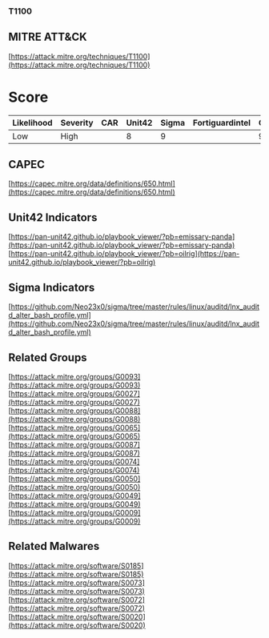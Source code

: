 
### T1100
## MITRE ATT&CK
[https://attack.mitre.org/techniques/T1100](https://attack.mitre.org/techniques/T1100)

# Score

| Likelihood | Severity | CAR | Unit42 | Sigma | Fortiguardintel | Groups | Malwares | Tools |
| ---------- | -------- | --- | ------ | ----- | --------------- | ---  | --- | --- |
| Low | High |   | 8 | 9 |   | 9 | 4 |   |



## CAPEC

[https://capec.mitre.org/data/definitions/650.html](https://capec.mitre.org/data/definitions/650.html)
[]()


## Unit42 Indicators

[https://pan-unit42.github.io/playbook_viewer/?pb=emissary-panda](https://pan-unit42.github.io/playbook_viewer/?pb=emissary-panda)
[https://pan-unit42.github.io/playbook_viewer/?pb=oilrig](https://pan-unit42.github.io/playbook_viewer/?pb=oilrig)
[]()


## Sigma Indicators

[https://github.com/Neo23x0/sigma/tree/master/rules/linux/auditd/lnx_auditd_alter_bash_profile.yml](https://github.com/Neo23x0/sigma/tree/master/rules/linux/auditd/lnx_auditd_alter_bash_profile.yml)
[]()


## Related Groups

[https://attack.mitre.org/groups/G0093](https://attack.mitre.org/groups/G0093)
[https://attack.mitre.org/groups/G0027](https://attack.mitre.org/groups/G0027)
[https://attack.mitre.org/groups/G0088](https://attack.mitre.org/groups/G0088)
[https://attack.mitre.org/groups/G0065](https://attack.mitre.org/groups/G0065)
[https://attack.mitre.org/groups/G0087](https://attack.mitre.org/groups/G0087)
[https://attack.mitre.org/groups/G0074](https://attack.mitre.org/groups/G0074)
[https://attack.mitre.org/groups/G0050](https://attack.mitre.org/groups/G0050)
[https://attack.mitre.org/groups/G0049](https://attack.mitre.org/groups/G0049)
[https://attack.mitre.org/groups/G0009](https://attack.mitre.org/groups/G0009)
[]()


## Related Malwares

[https://attack.mitre.org/software/S0185](https://attack.mitre.org/software/S0185)
[https://attack.mitre.org/software/S0073](https://attack.mitre.org/software/S0073)
[https://attack.mitre.org/software/S0072](https://attack.mitre.org/software/S0072)
[https://attack.mitre.org/software/S0020](https://attack.mitre.org/software/S0020)
[]()
